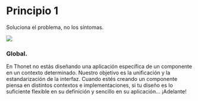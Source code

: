 # Principio 1

Soluciona el problema, no los síntomas.

<div class="center">


<div class="margin-bottom-small">
  <img src="http://thonet.realized.es/doc/img/brand/principles/global.png"/>
</div>

<h3 class="big-title">Global.</h3>

<p class="center-description">
En Thonet no estás diseñando una aplicación específica de un componente en un contexto determinado. Nuestro objetivo es la unificación y la estandarización de la interfaz. Cuando estés creando un componente piensa en distintos contextos e implementaciones, si tu diseño es lo suficiente flexible en su definición y sencillo en su aplicación... ¡Adelante!
</p>

</div>

